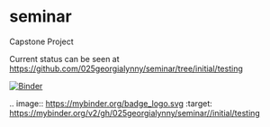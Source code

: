 # seminar
Capstone Project

Current status can be seen at https://github.com/025georgialynny/seminar/tree/initial/testing

[![Binder](https://mybinder.org/badge_logo.svg)](https://mybinder.org/v2/gh/025georgialynny/seminar//initial/testing)

.. image:: https://mybinder.org/badge_logo.svg
 :target: https://mybinder.org/v2/gh/025georgialynny/seminar//initial/testing

